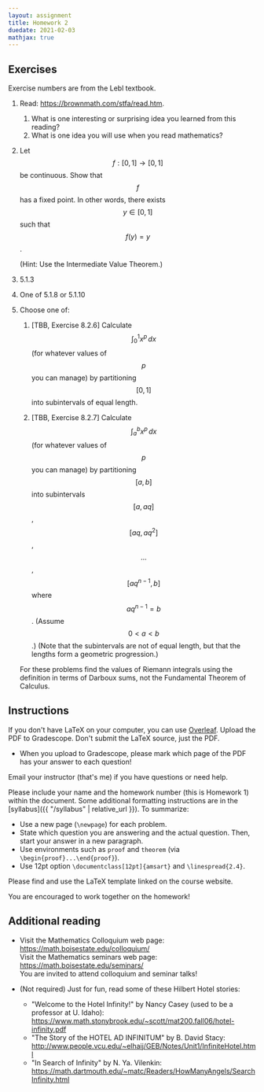 ```yaml
---
layout: assignment
title: Homework 2
duedate: 2021-02-03
mathjax: true
---
```


## Exercises

Exercise numbers are from the Lebl textbook.

1.  Read: <https://brownmath.com/stfa/read.htm>.  
    
    1.  What is one interesting or surprising idea you learned from this reading?
    2.  What is one idea you will use when you read mathematics?

2.  Let $$f : [0,1] \to [0,1]$$ be continuous. Show that $$f$$ has a fixed point.
    In other words, there exists $$y \in [0,1]$$ such that $$f(y) = y$$.
    
    (Hint: Use the Intermediate Value Theorem.)

3.  5.1.3

4.  One of 5.1.8 or 5.1.10

5.  Choose one of:
    
    1.  [TBB, Exercise 8.2.6] Calculate $$\int_0^1 x^p \, dx$$
        (for whatever values of $$p$$ you can manage) by partitioning $$[0,1]$$
        into subintervals of equal length.
    
    2.  [TBB, Exercise 8.2.7] Calculate $$\int_a^b x^p \, dx$$
        (for whatever values of $$p$$ you can manage) by partitioning $$[a,b]$$
        into subintervals $$[a,aq]$$, $$[aq,aq^2]$$, $$\dotsc$$, $$[aq^{n-1},b]$$
        where $$a q^{n-1} = b$$.
        (Assume $$0 < a < b$$.)
        (Note that the subintervals are not of equal length,
        but that the lengths form a geometric progression.)
    
    For these problems find the values of Riemann integrals using the definition
    in terms of Darboux sums, not the Fundamental Theorem of Calculus.



## Instructions

If you don't have LaTeX on your computer, you can use [Overleaf](https://overleaf.com).
Upload the PDF to Gradescope.
Don't submit the LaTeX source, just the PDF.

+ When you upload to Gradescope,
  please mark which page of the PDF has your answer to each question!

Email your instructor (that's me) if you have questions or need help.

Please include your name and the homework number
(this is Homework 1) within the document.
Some additional formatting instructions are in the
[syllabus]({{ "/syllabus" | relative_url }}).
To summarize:

+ Use a new page (`\newpage`) for each problem.
+ State which question you are answering and the actual question.
  Then, start your answer in a new paragraph.
+ Use environments such as `proof` and `theorem`
  (via `\begin{proof}...\end{proof}`).
+ Use 12pt option `\documentclass[12pt]{amsart}` and `\linespread{2.4}`.

Please find and use the LaTeX template linked on the course website.

You are encouraged to work together on the homework!


## Additional reading

+ Visit the Mathematics Colloquium web page: <https://math.boisestate.edu/colloquium/>  
  Visit the Mathematics seminars web page: <https://math.boisestate.edu/seminars/>  
  You are invited to attend colloquium and seminar talks!

+ (Not required) Just for fun, read some of these Hilbert Hotel stories:
  + "Welcome to the Hotel Infinity!" by Nancy Casey (used to be a professor at U. Idaho):  
    <https://www.math.stonybrook.edu/~scott/mat200.fall06/hotel-infinity.pdf>
  + "The Story of the HOTEL AD INFINITUM" by B. David Stacy:  
    <http://www.people.vcu.edu/~elhaij/GEB/Notes/Unit1/InfiniteHotel.html>
  + "In Search of Infinity" by N. Ya. Vilenkin:  
    <https://math.dartmouth.edu/~matc/Readers/HowManyAngels/SearchInfinity.html>
